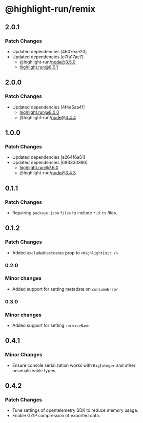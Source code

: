# @highlight-run/remix

## 2.0.1

### Patch Changes

-   Updated dependencies [4607eae20]
-   Updated dependencies [e7fa17ac7]
    -   @highlight-run/node@3.5.0
    -   highlight.run@8.0.1

## 2.0.0

### Patch Changes

-   Updated dependencies [4f4e5aa4f]
    -   highlight.run@8.0.0
    -   @highlight-run/node@3.4.4

## 1.0.0

### Patch Changes

-   Updated dependencies [e264f6a61]
-   Updated dependencies [683330896]
    -   highlight.run@7.6.0
    -   @highlight-run/node@3.4.3

## 0.1.1

### Patch Changes

-   Repairing `package.json` `files` to include `*.d.ts` files.

## 0.1.2

### Patch Changes

-   Added `excludedHostnames` prop to `<HighlightInit />`

### 0.2.0

### Minor changes

-   Added support for setting metadata on `consumeError`

### 0.3.0

### Minor changes

-   Added support for setting `serviceName`

## 0.4.1

### Minor Changes

-   Ensure console serialization works with `BigInteger` and other unserializeable types.

## 0.4.2

### Patch Changes

-   Tune settings of opentelemetry SDK to reduce memory usage.
-   Enable GZIP compression of exported data.
